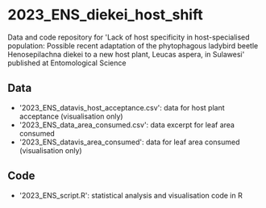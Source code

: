 # 2023_ENS_diekei_host_shift
Data and code repository for 'Lack of host specificity in host-specialised population: Possible recent adaptation of the phytophagous ladybird beetle Henosepilachna diekei to a new host plant, Leucas aspera, in Sulawesi' published at Entomological Science

## Data
- '2023_ENS_datavis_host_acceptance.csv': data for host plant acceptance (visualisation only)
- '2023_ENS_data_area_consumed.csv': data excerpt for leaf area consumed
- '2023_ENS_datavis_area_consumed': data for leaf area consumed (visualisation only)

## Code
- '2023_ENS_script.R': statistical analysis and visualisation code in R

